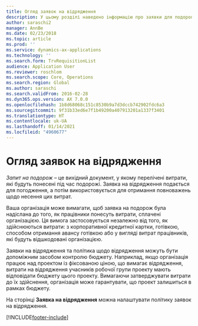 ```yaml
---
title: Огляд заявок на відрядження
description: У цьому розділі наведено інформацію про заявки для подорожі. У заявці на подорож документуються заплановані витрати на подорож.
author: saraschi2
manager: AnnBe
ms.date: 02/23/2018
ms.topic: article
ms.prod: ''
ms.service: dynamics-ax-applications
ms.technology: ''
ms.search.form: TrvRequisitionList
audience: Application User
ms.reviewer: roschlom
ms.search.scope: Core, Operations
ms.search.region: Global
ms.author: saraschi
ms.search.validFrom: 2016-02-28
ms.dyn365.ops.version: AX 7.0.0
ms.openlocfilehash: 1b8d68068c151c8530b9a7d3dccb742902fdc6a3
ms.sourcegitcommit: 9f31b33ed6e7f1b49200a407913201a1337f3401
ms.translationtype: HT
ms.contentlocale: uk-UA
ms.lasthandoff: 01/14/2021
ms.locfileid: "4960677"
---
```

# <a name="travel-requisitions-overview"></a>Огляд заявок на відрядження

*Запит на подорож* – це вихідний документ, у якому перелічені витрати, які будуть понесені під час подорожі. Заявка на відрядження подається для погодження, а потім використовується для отримання повноважень щодо несення цих витрат.

Ваша організація може вимагати, щоб заявка на подорож була надіслана до того, як працівники понесуть витрати, сплачені організацією. Ця вимога застосовується незалежно від того, як здійснюються витрати: з корпоративної кредитної картки, готівкою, способом отримання авансу готівкою або у вигляді витрат працівників, які будуть відшкодовані організацією.

Заявки на відрядження та політика щодо відрядження можуть бути допоміжним засобом контролю бюджету. Наприклад, якщо організація працює над проектом із фіксованою ціною, що вимагає відрядження, витрати на відрядження учасників робочої групи проекту мають відповідати бюджету цього проекту. Вимагаючи затверджувати витрати до їх здійснення, організація може гарантувати, що проект залишиться в рамках бюджету.

На сторінці **Заявка на відрядження** можна налаштувати політику заявок на відрядження.


[!INCLUDE[footer-include](../includes/footer-banner.md)]